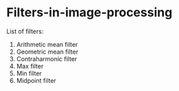# Filters-in-image-processing

List of filters:
1. Arithmetic mean filter								
2. Geometric mean filter							
3. Contraharmonic filter
4. Max filter
5. Min filter
6. Midpoint filter
